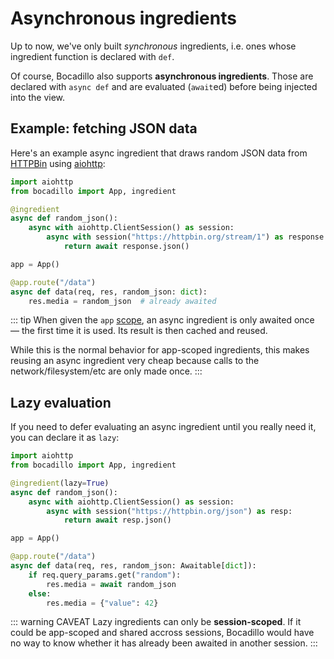 # Asynchronous ingredients

Up to now, we've only built _synchronous_ ingredients, i.e. ones whose ingredient function is declared with `def`.

Of course, Bocadillo also supports **asynchronous ingredients**. Those are declared with `async def` and are evaluated (`await`ed) before being injected into the view.

## Example: fetching JSON data

Here's an example async ingredient that draws random JSON data from [HTTPBin](https://httpbin.org) using [aiohttp](https://aiohttp.readthedocs.io):

```python
import aiohttp
from bocadillo import App, ingredient

@ingredient
async def random_json():
    async with aiohttp.ClientSession() as session:
        async with session("https://httpbin.org/stream/1") as response:
            return await response.json()

app = App()

@app.route("/data")
async def data(req, res, random_json: dict):
    res.media = random_json  # already awaited
```

::: tip
When given the `app` [scope](#scopes), an async ingredient is only awaited once — the first time it is used. Its result is then cached and reused.

While this is the normal behavior for app-scoped ingredients, this makes reusing an async ingredient very cheap because calls to the network/filesystem/etc are only made once.
:::

## Lazy evaluation

If you need to defer evaluating an async ingredient until you really need it, you can declare it as `lazy`:

```python
import aiohttp
from bocadillo import App, ingredient

@ingredient(lazy=True)
async def random_json():
    async with aiohttp.ClientSession() as session:
        async with session("https://httpbin.org/json") as resp:
            return await resp.json()

app = App()

@app.route("/data")
async def data(req, res, random_json: Awaitable[dict]):
    if req.query_params.get("random"):
        res.media = await random_json
    else:
        res.media = {"value": 42}
```

::: warning CAVEAT
Lazy ingredients can only be **session-scoped**. If it could be app-scoped and shared accross sessions, Bocadillo would have no way to know whether it has already been awaited in another session.
:::
